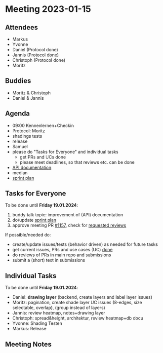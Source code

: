 # Meeting 2023-01-15

## Attendees

- Markus
- Yvonne
- Daniel (Protocol done)
- Jannis (Protocol done)
- Christoph (Protocol done)
- Moritz

## Buddies

- Moritz & Christoph
- Daniel & Jannis

## Agenda

- 09:00 Kennenlernen+Checkin
- Protocol: Moritz
- shadings tests
- release
- Samuel
- please do "Tasks for Everyone" and individual tasks
  - get PRs and UCs done
  - please meet deadlines, so that reviews etc. can be done
- [API documentation](../backend/03api_documentation.md)
- median
- [sprint plan](https://project.permaplant.net)

## Tasks for Everyone

To be done until **Friday 19.01.2024**:

1. buddy talk topic: improvement of (API) documentation
2. do/update [sprint plan](https://project.permaplant.net)
3. approve meeting PR [#1157](https://pull.permaplant.net/1157/files),
   check for [requested reviews](https://pulls.permaplant.net/?q=is%3Aopen+user-review-requested%3A%40me)

If possible/needed do:

- create/update issues/tests (behavior driven) as needed for future tasks
- get current issues, PRs and use cases (UC) [done](../usecases/README.md)
- do reviews of PRs in main repo and submissions
- submit a (short) text in submissions

## Individual Tasks

To be done until **Friday 19.01.2024**:

- Daniel: **drawing layer** (backend, create layers and label layer issues)
- Moritz: pagination, create shade layer UC issues (8-edges, size selectable, overlap), (group instead of layers)
- Jannis: review heatmap, notes+drawing layer
- Christoph: spread&height, architektur, review heatmap+db docu
- Yvonne: Shading Testen
- Markus: Release

## Meeting Notes
